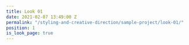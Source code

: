 ```yaml
---
title: Look 01
date: 2021-02-07 13:49:00 Z
permalink: "/styling-and-creative-direction/sample-project/look-01/"
position: 1
is_look_page: true
---
```


